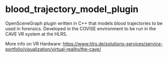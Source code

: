 # blood_trajectory_model_plugin
OpenSceneGraph plugin written in C++ that models blood trajectories to be used in forensics. 
Developed in the COVISE environment to be run in the CAVE VR system at the HLRS.

More info on VR Hardware: https://www.hlrs.de/solutions-services/service-portfolio/visualization/virtual-reality/the-cave/

